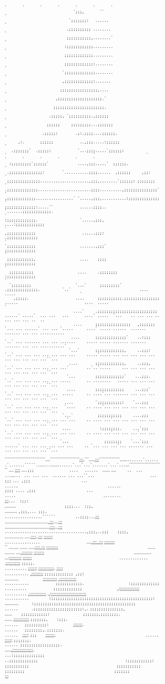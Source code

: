                                                                                                                                                 `       `       `       `       `       `       `       
                                   `;;;,       ``                                                                                                               `                                       
                                 `;;;;;;;:   ......                                                                                                             `                                       
                                .;;;;;;;;;; ........                                                                                                            `                                       
                                ;;;;;;;;;;;,........`                                                                                                           `                                       
                               :;;;;;;;;;;;;.........                                                                                                           `                                       
                               ;;;;;;;;;;;;;.........                                                                                                           `                                       
                               ;;;;;;;;;;;;;:........                                                                                                           `                                       
                              `;;;;;;;;;;;;;;........                                                                                                           `                                       
                              ,;;;;;;;;;;;;;:.......                                                                                                            `                                       
                             ;;;;;;;;;;;;;;;;;,....                                                                                                             `                                       
                           ,;;;;;;;;;;;;;;;;;;;;.`                                                                                                              `                                       
                          ;;;;;;;;;;;;;;;;;;;;;;;.                                                                                                              `                                       
                        .;;;;;, `;;;;;;;;;;.,;;;;;;                                                                                                             `                                       
                       ;;;;;;     ;;;;;;;;;...;;;;;;;                                                                                                           `                                       
                     .;;;;;:        .;:.;;;;....;;;;;;.                                                                                                         `                                       
          ,:.       ;;;;;;            ..,;;;.....:;;;;;;                                                                                                        `                                       
       .;;;;;;;`  .;;;;;:            `...;;;;.....`;;;;;;:                      `                                       `                       `       `       `       `       `       `       `       
      :;;;;;;;;;`;;;;;;`             ....,;;;.....`  ;;;;;;.                                                                                                    `                                       
     .;;;;;;;;;;;;;;;:        `...........;;;;......  ,;;;;;;     ,;;:                                                                                          `                                       
     ;;;;;;;;;;;;;;;......................,;;;,........`;;;;;;: ;;;;;;;;                                                                                        `                                       
    .;;;;;;;;;;;;;;........................;;;;..........,;;;;;;;;;;;;;;;`                                                                                      `                                       
    ,;;;;;;;;;;;;;.................` `.....,;;;,...........:;;;;;;;;;;;;;;                                                                                      `                                       
    ;;;;;;;;;;;;;;:.....``            ......;;;;..   `.......;;;;;;;;;;;;;.                                                                                     `                                       
    :;;;;;;;;;;;;;.                   `.....,;;;,        ....:;;;;;;;;;;;;;                                                                                     `                                       
    ,;;;;;;;;;;;;;                     ......;;;:           .;;;;;;;;;;;;;;                                                                                     `                                       
    `;;;;;;;;;;;;;                    .......,;;;`           ;;;;;;;;;;;;;;                                                                                     `                                       
     ;;;;;;;;;;;;,                    ....    ;;;;           ;;;;;;;;;;;;;;                                                                                     `                                       
      ;;;;;;;;;;;                    ....     .;;;;;;;;      :;;;;;;;;;;;;;                                                                                     `                                       
      `;;;;;;;;;                    `...`      ;;;;;;;;;`  .;;;;;;;;;;;;;;.          `..`                               ....  .....                             `                                       
        ,;;;;;.                     ....      ;;;;;;;;;;;.;;;;;;;;;;;;;;;;          ......                              ....  .....                             `                                       
                                   ....`     .;;;;;;;;;;;;;;;;;;;;;;;;;;;           ......` .....`  ... ...   ...       ....` .....  `...    .. ... ... ..  ... ... ... ..  ..                          
                                   ....      ;;;;;;;;;;;;;;;;   ,;;;;;;;           `... ... ......` ... ... `.....      ....` ..... ......  ....... ....... ... ... ...........                         
                                  ....       ;;;;;;;;;;;;;;`    ..:;;;             `..` ... ....... ... ... .......     ..... ..... ....... ....... ....... ... ... ...........`                        
                                 `...`       ;;;;;;;;;;;;;,     ..;;;:             `..` ... ... ... ... ... ... ...     .....`..... ... ... ... ... ... ... ... ... ... ...``...                        
                                 ....        ;;;;;;;;;;;;;,     ..;;;,             `..` ... ... ... ... ... ...`        ..`..`.....     ... ... ... ... ... ... ... ... ...``...                        
                                `...         ;;;;;;;;;;;;;`    ...;;;.             `..` ... ... ... ... ... .....       .. ........   ..... ... ... ... ... ... ... ... ...``...                        
                                ....         ;;;;;;;;;;;;;     ...;;;`             `..` ... ... ... ... ...  .....      .. ....`... ....... ... ... ... ... ... ... ... ...``...                        
                               ....          `;;;;;;;;;;;:    `...;;;              `..` ... ... ... ... ...   `....     .. ....`... ... ... ... ... ... ... ... ... ... ...``...                        
                              `...`           ;;;;;;;;;;;     ....;;;              `..` ... ... ... ... ... ...`...     .. .... ...`... ... ... ... ... ... ... ... ... ...``...                        
                              ....             :;;;;;;;;.     ...`;;;              `..` ... ... ... ... ... ... ...     .. .... ...`... ... ...`... ... ... ... ... ... ...``...                        
                             `...                ;;;;;;;;    `...`;;;               ......` ... ... ... ... ... ...     .. `... ... ...`... ....... ... ... ... ... ... ...``...                        
`````````````````````````````....`````````````````````;;;.```.....;;;```````````````......``.......`.......`.......`````..``...`...`.......``......`...`...`.......`...`...``...````````````````````````
                            ....                      ;;;;   ...`.;;;                ....   ......  `......  ....`      ..  ... ... `..`... `  `... ... ...  ...... ... ...``...                        
                            ...`                      `;;;` `... ,;;;                       ...                                             ......`             `                                       
                         ......                        ;;;; .... ,;;;                       ...                                             .....`              `                                       
                        ........                       `;;;`...  :;;:                                                                                           `                                       
                       .........`                       ;;;;...  :;;,                                                                                           `                                       
                       ..........                      `,;;;,... ;;;.                                                                                           `                                       
                      `.................``````         ..;;;;...`;;;`                                                                                           `                                       
                      ...................................,;;;....;;;`                                                                                           `                                       
                      ....................................;;;;...;;;`                                                                                           `                                       
                    `.....................................,;;;,..;;;    ;;;;,                                                                                   `                                       
                  ...............                     .....;;;;..;;;   ;;;;;;;                                                                                  `                                       
                ................                      `....,;;;,,;;;  ;;;;;;;;`                                                                                 `                                       
       ``     ........   ......                        .....;;;;,;;;  ;;;;;;;;;                                                                                 `                                       
    `...... ........                                    ....,;;;;;;;;  ;;;;;;;;                                                                                 `                                       
   `..............                                       ...:;;;;;;;;;  ;;;;;;;                                                                                 `                                       
   .............               `                           .;;;;;;;;;;; `;;;;;.                                                                                 `                                       
  `..........`              ;;;;;;:                        ;;;;;;;;;;;;. ;;;;;                                                                                  `                                       
  ...........`            ,;;;;;;;;;                      `;;;;;;;;;;;;; ,;;:                                                                                   `                                       
  ...........`           `;;;;;;;;;;;                     ,;;;;;;;;;;;;;                                                                                        `                                       
  ...........            ;;;;;;;;;;;;.                    :;;;;;;;;;;;;;                                                                                        `                                       
  `..........            ;;;;;;;;;;;;;                `,:;;;;;;;;;;;;;;;                                                                                        `                                       
   ..........`          ,;;;;;;;;;;;;;    .,:;;;;;;;;;;;;;;;;;;;;;;;;;;;                                                                                        `                                       
    ...........         :;;;;;;;;;;;;;;;;;;;;;;;;;;;;;;;;;;;;;;;;;;;;;;:                                                                                        `                                       
     ...........`       :;;;;;;;;;;;;;;;;;;;;;;;;;;;;;;;;;;;;;;;;;;;;;;                                                                                         `                                       
           `......      .;;;;;;;;;;;;;;;;;;;;;;:,.`   `;;;;;;;;;;;;;;;,         `                                       `                       `       `       `       `       `       `       `       
             ......`     ;;;;;;;;;;;;:               ;;;;;;;,;;;;;;;;.                                                                                          `                                       
               ......    ;;;;;;;;;;;;             `;;;;;;;,    :;;;.                                                                                            `                                       
                `......   ;;;;;;;;;;:           `;;;;;;;.                                                                                                       `                                       
                  ......   ;;;;;;;;, `.       `;;;;;;;.                                                                                                         `                                       
                   `......  `;;;;:  `;;;    `;;;;;;;.                                                                                                           `                                       
                     ......`       ;;;;;: `;;;;;;;.                                                                                                             `                                       
                      `...... ;;;;;;;;;;;;;;;;;;.                                                                                                               `                                       
                        .....,;;;;;;;;;;;;;;;;.                                                                                                                 `                                       
                          ...:;;;;;;;;;;;;;;`                                                                                                                   `                                       
                           ..;;;;;;;;;;;;;`                                                                                                                     `                                       
                             :;;;;;;;;;;;:                                                                                                                      `                                       
                             `;;;;;;;;;;;`                                                                                                                      `                                       
                              ;;;;;;;;;;;                                                                                                                       `                                       
                              `;;;;;;;;;`                                                                                                                       `                                       
                                ;;;;;;;`                                                                                                                        `                                       
                                 `:;;`                                                                                                                          `                                       
                                                                                                                                                `       `       `       `       `       `       `       
                                                                                                                                                                `                                       
